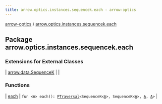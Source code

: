 ```yaml
---
title: arrow.optics.instances.sequencek.each - arrow-optics
---
```


[arrow-optics](../index.html) / [arrow.optics.instances.sequencek.each](./index.html)

## Package arrow.optics.instances.sequencek.each

### Extensions for External Classes

| [arrow.data.SequenceK](arrow.data.-sequence-k/index.html) |  |

### Functions

| [each](each.html) | `fun <A> each(): `[`PTraversal`](../arrow.optics/-p-traversal/index.html)`<SequenceK<`[`A`](each.html#A)`>, SequenceK<`[`A`](each.html#A)`>, `[`A`](each.html#A)`, `[`A`](each.html#A)`>` |

